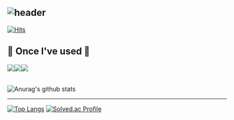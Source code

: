 <div align="left">
  
![header](https://capsule-render.vercel.app/api?type=waving&color=timeGradient&text=Welcome%20to%20Gyuhyeok's%20GitHub%20👋&animation=twinkling&fontSize=31&fontAlignY=40&fontAlign=70&height=250)
---

[![Hits](https://hits.seeyoufarm.com/api/count/incr/badge.svg?url=https%3A%2F%2Fgithub.com%2FGyuhyeok99&count_bg=%2379C83D&title_bg=%23555555&icon=&icon_color=%23E7E7E7&title=Github&edge_flat=false)](https://hits.seeyoufarm.com)

## 🔨 Once I've used 🔨
<div style="display:flex; flex-direction:row;">
    <img src="https://img.shields.io/badge/Java-007396?style=for-the-badge&logo=Java&logoColor=white"> 
    <img src="https://img.shields.io/badge/Spring Boot-6DB33F?style=for-the-badge&logo=spring boot&logoColor=white"> 
    <img src="https://img.shields.io/badge/mysql-4479A1?style=for-the-badge&logo=mysql&logoColor=white"> 
    <br>
</div><br>
</div>

![Anurag's github stats](https://github-readme-stats.vercel.app/api?username=Gyuhyeok99&show_icons=true&theme=tokyonight)

---
[![Top Langs](https://github-readme-stats.vercel.app/api/top-langs/?username=Gyuhyeok99&layout=compact)](https://github.com/Gyuhyeok99/github-readme-stats)  [![Solved.ac Profile](http://mazassumnida.wtf/api/generate_badge?boj=rbgur5288)](https://solved.ac/rbgur5288)<br/>

